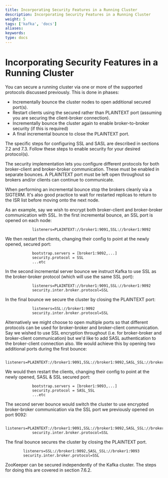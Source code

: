 ```yaml
---
title: Incorporating Security Features in a Running Cluster
description: Incorporating Security Features in a Running Cluster
weight: 5
tags: ['kafka', 'docs']
aliases: 
keywords: 
type: docs
---
```


# Incorporating Security Features in a Running Cluster

You can secure a running cluster via one or more of the supported protocols discussed previously. This is done in phases: 

  * Incrementally bounce the cluster nodes to open additional secured port(s).
  * Restart clients using the secured rather than PLAINTEXT port (assuming you are securing the client-broker connection).
  * Incrementally bounce the cluster again to enable broker-to-broker security (if this is required)
  * A final incremental bounce to close the PLAINTEXT port.



The specific steps for configuring SSL and SASL are described in sections 7.2 and 7.3. Follow these steps to enable security for your desired protocol(s). 

The security implementation lets you configure different protocols for both broker-client and broker-broker communication. These must be enabled in separate bounces. A PLAINTEXT port must be left open throughout so brokers and/or clients can continue to communicate. 

When performing an incremental bounce stop the brokers cleanly via a SIGTERM. It's also good practice to wait for restarted replicas to return to the ISR list before moving onto the next node. 

As an example, say we wish to encrypt both broker-client and broker-broker communication with SSL. In the first incremental bounce, an SSL port is opened on each node: 
    
    
                listeners=PLAINTEXT://broker1:9091,SSL://broker1:9092

We then restart the clients, changing their config to point at the newly opened, secured port: 
    
    
                bootstrap.servers = [broker1:9092,...]
                security.protocol = SSL
                ...etc

In the second incremental server bounce we instruct Kafka to use SSL as the broker-broker protocol (which will use the same SSL port): 
    
    
                listeners=PLAINTEXT://broker1:9091,SSL://broker1:9092
                security.inter.broker.protocol=SSL

In the final bounce we secure the cluster by closing the PLAINTEXT port: 
    
    
                listeners=SSL://broker1:9092
                security.inter.broker.protocol=SSL

Alternatively we might choose to open multiple ports so that different protocols can be used for broker-broker and broker-client communication. Say we wished to use SSL encryption throughout (i.e. for broker-broker and broker-client communication) but we'd like to add SASL authentication to the broker-client connection also. We would achieve this by opening two additional ports during the first bounce: 
    
    
                listeners=PLAINTEXT://broker1:9091,SSL://broker1:9092,SASL_SSL://broker1:9093

We would then restart the clients, changing their config to point at the newly opened, SASL & SSL secured port: 
    
    
                bootstrap.servers = [broker1:9093,...]
                security.protocol = SASL_SSL
                ...etc

The second server bounce would switch the cluster to use encrypted broker-broker communication via the SSL port we previously opened on port 9092: 
    
    
                listeners=PLAINTEXT://broker1:9091,SSL://broker1:9092,SASL_SSL://broker1:9093
                security.inter.broker.protocol=SSL

The final bounce secures the cluster by closing the PLAINTEXT port. 
    
    
            listeners=SSL://broker1:9092,SASL_SSL://broker1:9093
            security.inter.broker.protocol=SSL

ZooKeeper can be secured independently of the Kafka cluster. The steps for doing this are covered in section 7.6.2. 
